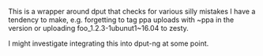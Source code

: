 This is a wrapper around dput that checks for various silly mistakes I have a tendency to make, e.g. forgetting to 
tag ppa uploads with ~ppa in the version or uploading foo_1.2.3-1ubunut1~16.04 to zesty.

I might investigate integrating this into dput-ng at some point.
